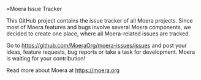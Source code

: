 =Moera Issue Tracker

This GitHub project contains the issue tracker of all Moera projects. Since
most of Moera features and bugs involve several Moera components, we decided
to create one place, where all Moera-related issues are tracked.

Go to https://github.com/MoeraOrg/moera-issues/issues and post your ideas,
feature requests, bug reports or take a task for development. Moera is waiting
for your contribution!

Read more about Moera at https://moera.org
